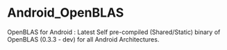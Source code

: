 # Android_OpenBLAS
OpenBLAS for Android : Latest Self pre-compiled (Shared/Static) binary of OpenBLAS (0.3.3 - dev)  for all Android Architectures.
